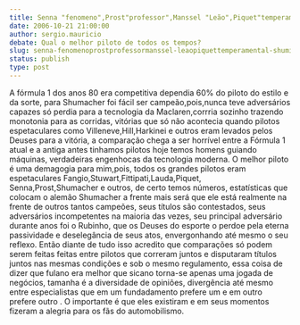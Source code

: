 ```yaml
---
title: Senna "fenomeno",Prost"professor",Manssel "Leão",Piquet"temperamental" Shumi "O escolhido"
date: 2006-10-21 21:00:00
author: sergio.mauricio
debate: Qual o melhor piloto de todos os tempos?
slug: senna-fenomenoprostprofessormanssel-leaopiquettemperamental-shumi-o-escolhido
status: publish 
type: post
---
```


A fórmula 1 dos anos 80 era competitiva dependia 60% do piloto do estilo e da sorte, para Shumacher foi fácil ser campeão,pois,nunca teve adversários capazes só perdia para a tecnologia da Maclaren,corrria sozinho trazendo monotonia para as corridas, vitórias que só não acontecia quando pilotos espetaculares como Villeneve,Hill,Harkinei e outros eram levados pelos Deuses para a vitória, a comparação chega a ser horrível entre a Fórmula 1 atual e a antiga antes tinhamos pilotos hoje temos homens guiando máquinas, verdadeiras engenhocas da tecnologia moderna.
 O melhor piloto é uma demagogia para mim,pois, todos os grandes pilotos eram espetaculares Fangio,Stuwart,Fittipati,Lauda,Piquet, Senna,Prost,Shumacher e outros, de certo temos números, estatísticas que colocam o alemão Shumacher a frente mais será que ele está realmente na frente de outros tantos campeões, seus títulos são contestados, seus adversários incompetentes na maioria das vezes, seu principal adversário durante anos foi o Rubinho, que os Deuses do esporte o perdoe pela eterna passividade e deselegância de seus atos, envergonhando até mesmo o seu reflexo. Então diante de tudo isso acredito que comparações só podem serem feitas feitas entre pilotos que correram juntos e disputaram títulos juntos nas mesmas condições e sob o mesmo regulamento, essa coisa de dizer que fulano era melhor que sicano torna-se apenas uma jogada de negócios, tamanha é a diversidade de opiniões, divergência até mesmo entre especialistas que em um fundadamento prefere um e em outro prefere outro . O importante é que eles existiram e em seus momentos fizeram a alegria para os fãs do automobilismo.
